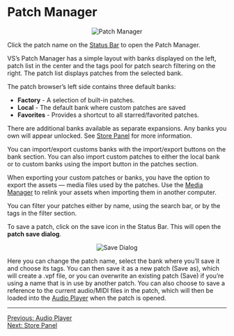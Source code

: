 # Patch Manager

<div style="text-align: center;">
<figure style="text-align: center;">
  <img src="/vs2/images/patch-manager.png" alt="Patch Manager" style="padding: 0px; bottom-padding: 0px" />
  <figcaption style="font-size: 0.9em;"></figcaption>
</figure>
</div>

Click the patch name on the [Status Bar](overview#status-bar) to open the Patch Manager. 

VS’s Patch Manager has a simple layout with banks displayed on the left, patch list in the center and the tags pool for patch search filtering on the right. The patch list displays patches from the selected bank.

The patch browser’s left side contains three default banks:

- **Factory** - A selection of built-in patches.
- **Local** - The default bank where custom patches are saved
- **Favorites** - Provides a shortcut to all starred/favorited patches.

There are additional banks available as separate expansions. Any banks you own will appear unlocked. See [Store Panel](store-panel) for more information.

You can import/export customs banks with the import/export buttons on the bank section. You can also import custom patches to either the local bank or to custom banks using the import button in the patches section.

When exporting your custom patches or banks, you have the option to export the assets — media files used by the patches. Use the [Media Manager](media-manager) to relink your assets when importing them in another computer.

You can filter your patches either by name, using the search bar, or by the tags in the filter section.

To save a patch, click on the save icon in the Status Bar. This will open the **patch save dialog**.


<div style="text-align: center;">
<figure style="text-align: center;">
  <img src="/vs2/images/save-dialog.png" alt="Save Dialog" style="padding: 0px; bottom-padding: 0px" />
  <figcaption style="font-size: 0.9em;"></figcaption>
</figure>
</div>

Here you can change the patch name, select the bank where you’ll save it and choose its tags. You can then save it as a new patch (Save as), which will create a .vpf file, or you can overwrite an existing patch (Save) if you’re using a name that is in use by another patch. You can also choose to save a reference to the current audio/MIDI files in the patch, which will then be loaded into the [Audio Player](audio-player) when the patch is opened.

***
[Previous: Audio Player](audio-player)<br>
[Next: Store Panel](store-panel)